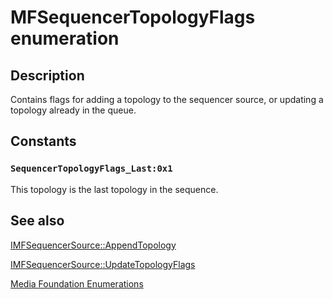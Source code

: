# MFSequencerTopologyFlags enumeration

## Description

Contains flags for adding a topology to the sequencer source, or updating a topology already in the queue.

## Constants

### `SequencerTopologyFlags_Last:0x1`

This topology is the last topology in the sequence.

## See also

[IMFSequencerSource::AppendTopology](https://learn.microsoft.com/windows/desktop/api/mfidl/nf-mfidl-imfsequencersource-appendtopology)

[IMFSequencerSource::UpdateTopologyFlags](https://learn.microsoft.com/windows/desktop/api/mfidl/nf-mfidl-imfsequencersource-updatetopologyflags)

[Media Foundation Enumerations](https://learn.microsoft.com/windows/desktop/medfound/media-foundation-enumerations)